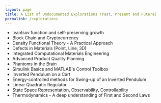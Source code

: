 ```yaml
---
layout: page
title: A List of Undocumented Explorations (Past, Present and Future)
permalink: /explorations
---
```


* Ivantsov function and self-preserving growth   
* Block Chain and Cryptocurrency
* Density Functional Theory - A Practical Approach
* Defects in Materials (Point, Line, 3D)
* Integrated Computational Materials Engineering
* Advanced Product Quality Planning
* Phantoms in the Brain
* Simulink Basics and MATLAB's Control Toolbox
* Inverted Pendulum on a Cart
* Energy-controlled methods for Swing-up of an Inverted Pendulum
* Linear Quadratic Regulator
* State Space Representation, Observability, Controllability
* Thermodynamics - A deep understanding of First and Second Laws